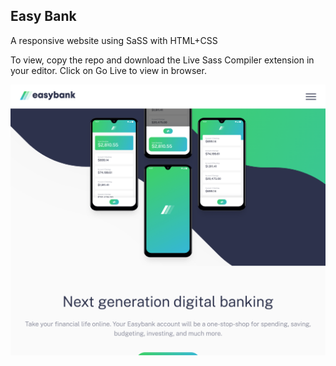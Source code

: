 ## Easy Bank
A responsive website using SaSS with HTML+CSS

To view, copy the repo and download the Live Sass Compiler extension in your editor.
Click on Go Live to view in browser.

![alt text](https://github.com/JustinHsie/easyBank/blob/master/easybank.png)

